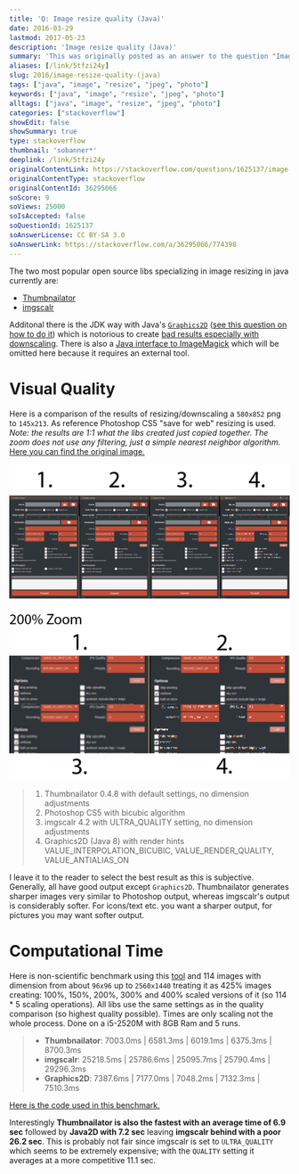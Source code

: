 ```yaml
---
title: 'Q: Image resize quality (Java)'
date: 2016-03-29
lastmod: 2017-05-23
description: 'Image resize quality (Java)'
summary: 'This was originally posted as an answer to the question "Image resize quality (Java)" on stackoverflow.com.'
aliases: [/link/5tfzi24y]
slug: 2016/image-resize-quality-(java)
tags: ["java", "image", "resize", "jpeg", "photo"]
keywords: ["java", "image", "resize", "jpeg", "photo"]
alltags: ["java", "image", "resize", "jpeg", "photo"]
categories: ["stackoverflow"]
showEdit: false
showSummary: true
type: stackoverflow
thumbnail: 'sobanner*'
deeplink: /link/5tfzi24y
originalContentLink: https://stackoverflow.com/questions/1625137/image-resize-quality-java
originalContentType: stackoverflow
originalContentId: 36295066
soScore: 9
soViews: 25000
soIsAccepted: false
soQuestionId: 1625137
soAnswerLicense: CC BY-SA 3.0
soAnswerLink: https://stackoverflow.com/a/36295066/774398
---
```

The two most popular open source libs specializing in image resizing in java currently are:

*   [Thumbnailator](https://github.com/coobird/thumbnailator)
*   [imgscalr](https://github.com/thebuzzmedia/imgscalr)

Additonal there is the JDK way with Java's [`Graphics2D`](https://docs.oracle.com/javase/7/docs/api/java/awt/Graphics2D.html) ([see this question on how to do it](https://stackoverflow.com/questions/4756268/how-to-resize-the-buffered-image-n-graphics-2d-in-java)) which is notorious to create [bad results especially with downscaling](https://stackoverflow.com/questions/14115950/quality-of-image-after-resize-very-low-java). There is also a [Java interface to ImageMagick](http://im4java.sourceforge.net/) which will be omitted here because it requires an external tool.

Visual Quality
==============

Here is a comparison of the results of resizing/downscaling a `580x852` png to `145x213`. As reference Photoshop CS5 "save for web" resizing is used. _Note: the results are 1:1 what the libs created just copied together. The zoom does not use any filtering, just a simple nearest neighbor algorithm._ [Here you can find the original image.](https://i.stack.imgur.com/RmQLa.png)

[![comparison](img_16ad964955699cdb.png)](img_16ad964955699cdb.png)

> 1.  Thumbnailator 0.4.8 with default settings, no dimension adjustments
> 2.  Photoshop CS5 with bicubic algorithm
> 3.  imgscalr 4.2 with ULTRA\_QUALITY setting, no dimension adjustments
> 4.  Graphics2D (Java 8) with render hints VALUE\_INTERPOLATION\_BICUBIC, VALUE\_RENDER\_QUALITY, VALUE\_ANTIALIAS\_ON

I leave it to the reader to select the best result as this is subjective. Generally, all have good output except `Graphics2D`. Thumbnailator generates sharper images very similar to Photoshop output, whereas imgscalr's output is considerably softer. For icons/text etc. you want a sharper output, for pictures you may want softer output.

Computational Time
==================

Here is non-scientific benchmark using this [tool](https://github.com/patrickfav/density-converter) and 114 images with dimension from about `96x96` up to `2560x1440` treating it as 425% images creating: 100%, 150%, 200%, 300% and 400% scaled versions of it (so 114 \* 5 scaling operations). All libs use the same settings as in the quality comparison (so highest quality possible). Times are only scaling not the whole process. Done on a i5-2520M with 8GB Ram and 5 runs.

> *   **Thumbnailator**: 7003.0ms | 6581.3ms | 6019.1ms | 6375.3ms | 8700.3ms
> *   **imgscalr**: 25218.5ms | 25786.6ms | 25095.7ms | 25790.4ms | 29296.3ms
> *   **Graphics2D**: 7387.6ms | 7177.0ms | 7048.2ms | 7132.3ms | 7510.3ms

[Here is the code used in this benchmark.](https://gist.github.com/patrickfav/a147ecd26a385ce4f6d8c373356454c4)

Interestingly **Thumbnailator is also the fastest with an average time of 6.9 sec** followed by **Java2D with 7.2 sec** leaving **imgscalr behind with a poor 26.2 sec**. This is probably not fair since imgscalr is set to `ULTRA_QUALITY` which seems to be extremely expensive; with the `QUALITY` setting it averages at a more competitive 11.1 sec.